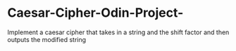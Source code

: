 # Caesar-Cipher-Odin-Project-
Implement a caesar cipher that takes in a string and the shift factor and then outputs the modified string
